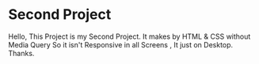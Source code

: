 # Second Project
Hello,
This Project is my Second Project.
It makes by HTML & CSS without Media Query So it isn't Responsive in all Screens , It just on Desktop.
Thanks.
